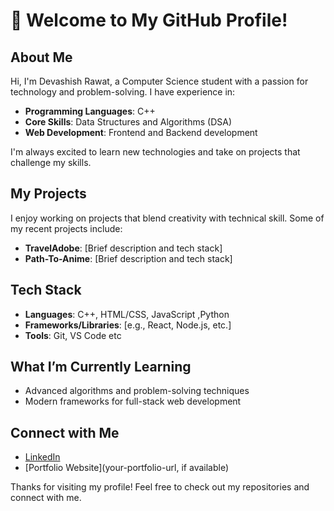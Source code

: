 # 👋 Welcome to My GitHub Profile!

## About Me
Hi, I'm Devashish Rawat, a Computer Science student with a passion for technology and problem-solving. I have experience in:
- **Programming Languages**: C++
- **Core Skills**: Data Structures and Algorithms (DSA)
- **Web Development**: Frontend and Backend development

I'm always excited to learn new technologies and take on projects that challenge my skills.

## My Projects
I enjoy working on projects that blend creativity with technical skill. Some of my recent projects include:
- **TravelAdobe**: [Brief description and tech stack]
- **Path-To-Anime**: [Brief description and tech stack]

## Tech Stack
- **Languages**: C++, HTML/CSS, JavaScript ,Python
- **Frameworks/Libraries**: [e.g., React, Node.js, etc.]
- **Tools**: Git, VS Code etc

## What I’m Currently Learning
- Advanced algorithms and problem-solving techniques
- Modern frameworks for full-stack web development

## Connect with Me
- [LinkedIn](www.linkedin.com/in/devashish-rawat-59786a284)
- [Portfolio Website](your-portfolio-url, if available)

Thanks for visiting my profile! Feel free to check out my repositories and connect with me.

